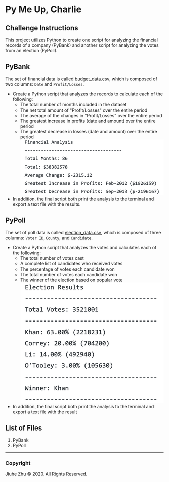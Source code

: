 # Py Me Up, Charlie
## Challenge Instructions
This project utilizes Python to create one script for analyzing the financial records of a company (PyBank) and another script for analyzing the votes from an election (PyPoll).

## PyBank
The set of financial data is called [budget_data.csv](https://github.com/Jiuhe2020/python-challenge/blob/master/PyBank/Resources/budget_data.csv), which is composed of two columns: `Date` and `Profit/Losses`.
- Create a Python script that analyzes the records to calculate each of the following:
  - The total number of months included in the dataset
  - The net total amount of "Profit/Losses" over the entire period
  - The average of the changes in "Profit/Losses" over the entire period
  - The greatest increase in profits (date and amount) over the entire period
  - The greatest decrease in losses (date and amount) over the entire period \
![PyBank](https://github.com/Jiuhe2020/python-challenge/blob/master/images/PyBank.png)
- In addition, the final script both print the analysis to the terminal and export a text file with the results.

## PyPoll
The set of poll data is called [election_data.csv](https://github.com/Jiuhe2020/python-challenge/blob/master/PyPoll/Resources/election_data.csv), which is composed of three columns: `Voter ID`, `County`, and `Candidate`.
- Create a Python script that analyzes the votes and calculates each of the following:
  - The total number of votes cast
  - A complete list of candidates who received votes
  - The percentage of votes each candidate won
  - The total number of votes each candidate won
  - The winner of the election based on popular vote \
![PyPoll](https://github.com/Jiuhe2020/python-challenge/blob/master/images/PyPoll.png)
- In addition, the final script both print the analysis to the terminal and export a text file with the result

## List of Files
1. PyBank
2. PyPoll

---
### Copyright
Jiuhe Zhu © 2020. All Rights Reserved.
